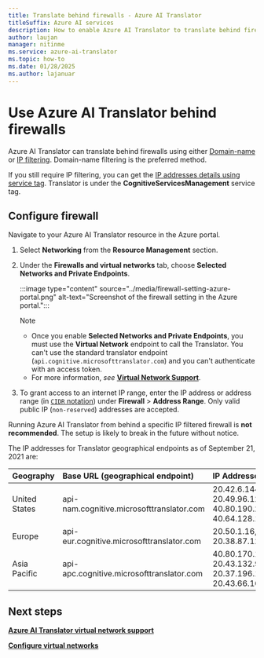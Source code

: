 ```yaml
---
title: Translate behind firewalls - Azure AI Translator
titleSuffix: Azure AI services
description: How to enable Azure AI Translator to translate behind firewalls using either domain-name or IP filtering.
author: laujan
manager: nitinme
ms.service: azure-ai-translator
ms.topic: how-to
ms.date: 01/28/2025
ms.author: lajanuar
---
```


# Use Azure AI Translator behind firewalls

Azure AI Translator can translate behind firewalls using either [Domain-name](/azure/firewall/dns-settings#dns-proxy-configuration) or [IP filtering](#configure-firewall). Domain-name filtering is the preferred method.

If you still require IP filtering, you can get the [IP addresses details using service tag](/azure/virtual-network/service-tags-overview#discover-service-tags-by-using-downloadable-json-files). Translator is under the **CognitiveServicesManagement** service tag.

## Configure firewall

 Navigate to your Azure AI Translator resource in the Azure portal.

1. Select **Networking** from the **Resource Management** section.
1. Under the **Firewalls and virtual networks** tab, choose **Selected Networks and Private Endpoints**.

   :::image type="content" source="../media/firewall-setting-azure-portal.png" alt-text="Screenshot of the firewall setting in the Azure portal.":::

   > [!NOTE]
   >
   > * Once you enable **Selected Networks and Private Endpoints**, you must use the **Virtual Network** endpoint to call the Translator. You can't use the standard translator endpoint (`api.cognitive.microsofttranslator.com`) and you can't authenticate with an access token.
   > * For more information, *see* [**Virtual Network Support**](../text-translation/reference/authentication.md#virtual-network-support).

1. To grant access to an internet IP range, enter the IP address or address range (in [`CIDR` notation](https://tools.ietf.org/html/rfc4632)) under **Firewall** > **Address Range**. Only valid public IP (`non-reserved`) addresses are accepted.

Running Azure AI Translator from behind a specific IP filtered firewall is **not recommended**. The setup is likely to break in the future without notice.

The IP addresses for Translator geographical endpoints as of September 21, 2021 are:

|Geography|Base URL (geographical endpoint)|IP Addresses|
|:--|:--|:--|
|United States|api-nam.cognitive.microsofttranslator.com|20.42.6.144, 20.49.96.128, 40.80.190.224, 40.64.128.192|
|Europe|api-eur.cognitive.microsofttranslator.com|20.50.1.16, 20.38.87.129|
|Asia Pacific|api-apc.cognitive.microsofttranslator.com|40.80.170.160, 20.43.132.96, 20.37.196.160, 20.43.66.16|

## Next steps

[**Azure AI Translator virtual network support**](../text-translation/reference/authentication.md#virtual-network-support)

[**Configure virtual networks**](../../cognitive-services-virtual-networks.md#grant-access-from-an-internet-ip-range)
